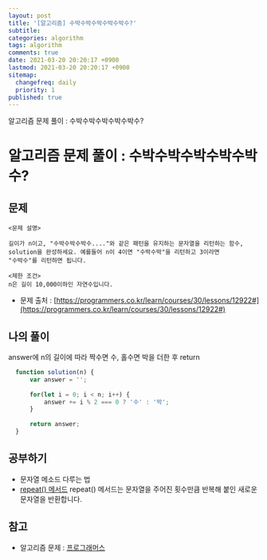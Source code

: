 ```yaml
---
layout: post
title: '[알고리즘] 수박수박수박수박수박수?'
subtitle: 
categories: algorithm
tags: algorithm
comments: true
date: 2021-03-20 20:20:17 +0900
lastmod: 2021-03-20 20:20:17 +0900
sitemap:
  changefreq: daily
  priority: 1
published: true
---
```


알고리즘 문제 풀이 : 수박수박수박수박수박수?<br />

# 알고리즘 문제 풀이 : 수박수박수박수박수박수?

## 문제 
```text
<문제 설명>

길이가 n이고, "수박수박수박수...."와 같은 패턴을 유지하는 문자열을 리턴하는 함수, 
solution을 완성하세요. 예를들어 n이 4이면 "수박수박"을 리턴하고 3이라면 
"수박수"를 리턴하면 됩니다.

<제한 조건>
n은 길이 10,000이하인 자연수입니다.
```

* 문제 출처 : [https://programmers.co.kr/learn/courses/30/lessons/12922#](https://programmers.co.kr/learn/courses/30/lessons/12922#)


## 나의 풀이
answer에 n의 길이에 따라 짝수면 수, 홀수면 박을 더한 후 return

```javascript
  function solution(n) {
      var answer = '';
      
      for(let i = 0; i < n; i++) {
          answer += i % 2 === 0 ? '수' : '박';
      }
      
      return answer;
  }
```



## 공부하기
- 문자열 메소드 다루는 법
- [repeat() 메서드](https://developer.mozilla.org/ko/docs/Web/JavaScript/Reference/Global_Objects/String/repeat)
repeat() 메서드는 문자열을 주어진 횟수만큼 반복해 붙인 새로운 문자열을 반환합니다.


## 참고
- 알고리즘 문제 : [프로그래머스](https://programmers.co.kr)